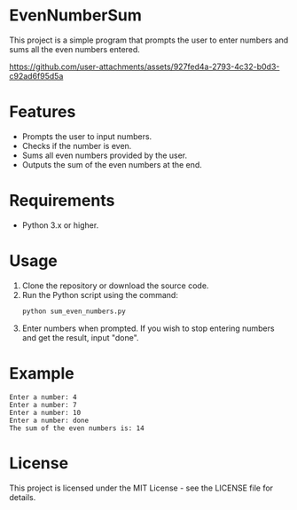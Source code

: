 # EvenNumberSum
This project is a simple program that prompts the user to enter numbers and sums all the even numbers entered.


https://github.com/user-attachments/assets/927fed4a-2793-4c32-b0d3-c92ad6f95d5a


# Features

- Prompts the user to input numbers.
- Checks if the number is even.
- Sums all even numbers provided by the user.
- Outputs the sum of the even numbers at the end.

# Requirements

- Python 3.x or higher.

# Usage

1. Clone the repository or download the source code.
2. Run the Python script using the command:
   ```bash
   python sum_even_numbers.py

3. Enter numbers when prompted. If you wish to stop entering numbers and get the result, input "done".

# Example

````
Enter a number: 4
Enter a number: 7
Enter a number: 10
Enter a number: done
The sum of the even numbers is: 14
````

# License
This project is licensed under the MIT License - see the LICENSE file for details.
